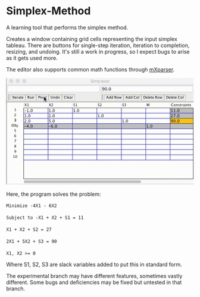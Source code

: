 # Simplex-Method
A learning tool that performs the simplex method.

Creates a window containing grid cells representing the input simplex tableau. There are buttons for single-step iteration, iteration to completion, resizing, and undoing. It's still a work in progress, so I expect bugs to arise as it gets used more.

The editor also supports common math functions through [mXparser](http://mathparser.org/).

![Sample Screenshot](Screenshots/Sample.gif)

Here, the program solves the problem:

    Minimize -4X1 - 6X2
    
    Subject to -X1 + X2 + S1 = 11
    
    X1 + X2 + S2 = 27
    
    2X1 + 5X2 + S3 = 90
    
    X1, X2 >= 0
    
    
Where S1, S2, S3 are slack variables added to put this in standard form.

The experimental branch may have different features, sometimes vastly different. Some bugs and deficiencies may be fixed but untested in that branch.
